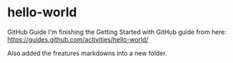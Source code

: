 # hello-world
GitHub Guide
I'm finishing the Getting Started with GitHub guide from here: https://guides.github.com/activities/hello-world/

Also added the freatures markdowns into a new folder.
